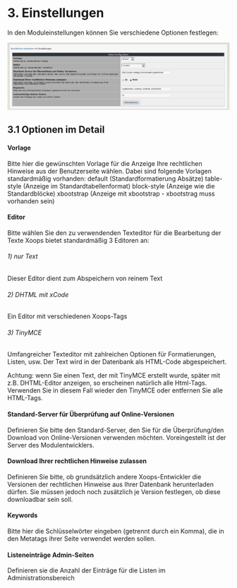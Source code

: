 # 3. Einstellungen

In den Moduleinstellungen können Sie verschiedene Optionen festlegen:<br/>

![](../assets/3preferences.png)

## 3.1 Optionen im Detail
#### Vorlage
Bitte hier die gewünschten Vorlage für die Anzeige Ihre rechtlichen Hinweise aus der Benutzerseite wählen.
Dabei sind folgende Vorlagen standardmäßig vorhanden:
default (Standardformatierung Absätze)
table-style (Anzeige im Standardtabellenformat)
block-style (Anzeige wie die Standardblöcke)
xbootstrap (Anzeige mit xbootstrap - xbootstrag muss vorhanden sein)

#### Editor
Bitte wählen Sie den zu verwendenden Texteditor für die Bearbeitung der Texte
Xoops bietet standardmäßig 3 Editoren an:
###### 1) nur Text
Dieser Editor dient zum Abspeichern von reinem Text
###### 2) DHTML mit xCode
Ein Editor mit verschiedenen Xoops-Tags
###### 3) TinyMCE
Umfangreicher Texteditor mit zahlreichen Optionen für Formatierungen, Listen, usw.
Der Text wird in der Datenbank als HTML-Code abgespeichert.

Achtung: wenn Sie einen Text, der mit TinyMCE erstellt wurde, später mit z.B. DHTML-Editor anzeigen, so erscheinen natürlich alle Html-Tags. Verwenden Sie in diesem Fall wieder den TinyMCE oder entfernen Sie alle HTML-Tags.

#### Standard-Server für Überprüfung auf Online-Versionen
Definieren Sie bitte den Standard-Server, den Sie für die Überprüfung/den Download von Online-Versionen verwenden möchten.
Voreingestellt ist der Server des Modulentwicklers.

#### Download Ihrer rechtlichen Hinweise zulassen
Definieren Sie bitte, ob grundsätzlich andere Xoops-Entwickler die Versionen der rechtlichen Hinweise aus Ihrer Datenbank herunterladen dürfen. Sie müssen jedoch noch zusätzlich je Version festlegen, ob diese downloadbar sein soll.

#### Keywords
Bitte hier die Schlüsselwörter eingeben (getrennt durch ein Komma), die in den Metatags ihrer Seite verwendet werden sollen.

#### Listeneinträge Admin-Seiten
Definieren sie die Anzahl der Einträge für die Listen im Administrationsbereich